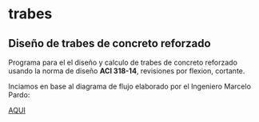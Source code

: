 # trabes
## Diseño de trabes de concreto reforzado

Programa para el el diseño y calculo de trabes de concreto reforzado usando la norma de diseño **ACI 318-14**, revisiones por flexion, cortante.

Inciamos en base al diagrama de flujo elaborado por el Ingeniero Marcelo Pardo:

[AQUI](https://marcelopardo.com/wp-content/uploads/ingenieria_civil/hormigon/flexion/flujo_flexion_aci318_14/flujo_flexion_aci318_14_watermark.jpg)
